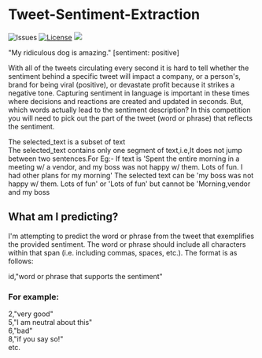 # Tweet-Sentiment-Extraction

![Issues](https://img.shields.io/github/issues/shlok-sethia/Tweet-Sentiment-Extraction)
[![License](https://img.shields.io/github/license/shlok-sethia/Tweet-Sentiment-Extraction)](https://github.com/shlok-sethia/Tweet-Sentiment-Extraction/blob/master/LICENSE)
![](https://img.shields.io/github/repo-size/shlok-sethia/Tweet-Sentiment-Extraction.svg?label=Repo%20size&style=flat-square)&nbsp;

"My ridiculous dog is amazing." [sentiment: positive]

With all of the tweets circulating every second it is hard to tell whether the sentiment behind a specific tweet will impact a company, or a person's, brand for being viral (positive), or devastate profit because it strikes a negative tone. Capturing sentiment in language is important in these times where decisions and reactions are created and updated in seconds. But, which words actually lead to the sentiment description? In this competition you will need to pick out the part of the tweet (word or phrase) that reflects the sentiment.

The selected_text is a subset of text <br />
The selected_text contains only one segment of text,i.e,It does not jump between two sentences.For Eg:- If text is 'Spent the entire morning in a meeting w/ a vendor, and my boss was not happy w/ them. Lots of fun. I had other plans for my morning' The selected text can be 'my boss was not happy w/ them. Lots of fun' or 'Lots of fun' but cannot be 'Morning,vendor and my boss

## What am I predicting?
I'm attempting to predict the word or phrase from the tweet that exemplifies the provided sentiment. The word or phrase should include all characters within that span (i.e. including commas, spaces, etc.). The format is as follows:

id,"word or phrase that supports the sentiment"

### For example:
2,"very good" <br />
5,"I am neutral about this" <br />
6,"bad" <br />
8,"if you say so!" <br />
etc.
